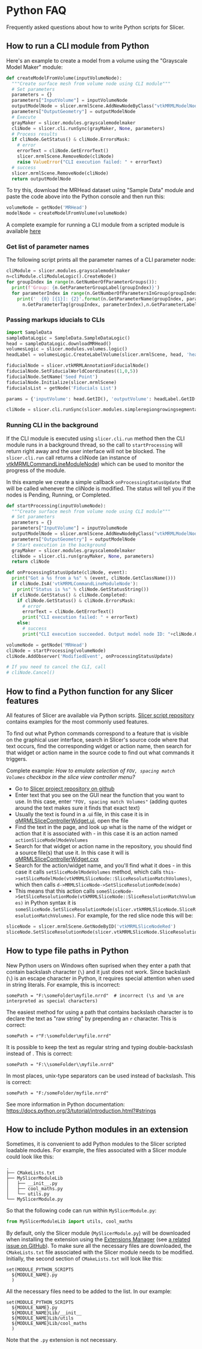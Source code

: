 # Python FAQ

Frequently asked questions about how to write Python scripts for Slicer.

## How to run a CLI module from Python

Here's an example to create a model from a volume using the "Grayscale Model Maker" module:

```python
def createModelFromVolume(inputVolumeNode):
  """Create surface mesh from volume node using CLI module"""
  # Set parameters
  parameters = {}
  parameters["InputVolume"] = inputVolumeNode
  outputModelNode = slicer.mrmlScene.AddNewNodeByClass("vtkMRMLModelNode")
  parameters["OutputGeometry"] = outputModelNode
  # Execute
  grayMaker = slicer.modules.grayscalemodelmaker
  cliNode = slicer.cli.runSync(grayMaker, None, parameters)
  # Process results
  if cliNode.GetStatus() & cliNode.ErrorsMask:
    # error
    errorText = cliNode.GetErrorText()
    slicer.mrmlScene.RemoveNode(cliNode)
    raise ValueError("CLI execution failed: " + errorText)
  # success
  slicer.mrmlScene.RemoveNode(cliNode)
  return outputModelNode
```

To try this, download the MRHead dataset using "Sample Data" module and paste the code above into the Python console and then run this:

```python
volumeNode = getNode('MRHead')
modelNode = createModelFromVolume(volumeNode)
```

A complete example for running a CLI module from a scripted module is available [here](https://github.com/fedorov/ChangeTrackerPy/blob/master/ChangeTracker/ChangeTrackerWizard/ChangeTrackerRegistrationStep.py#L56-L67)

### Get list of parameter names

The following script prints all the parameter names of a CLI parameter node:

```python
cliModule = slicer.modules.grayscalemodelmaker
n=cliModule.cliModuleLogic().CreateNode()
for groupIndex in range(n.GetNumberOfParameterGroups()):
  print(f'Group: {n.GetParameterGroupLabel(groupIndex)}')
  for parameterIndex in range(n.GetNumberOfParametersInGroup(groupIndex)):
    print('  {0} [{1}]: {2}'.format(n.GetParameterName(groupIndex, parameterIndex),
      n.GetParameterTag(groupIndex, parameterIndex),n.GetParameterLabel(groupIndex, parameterIndex)))
```

### Passing markups iducials to CLIs

```python
import SampleData
sampleDataLogic = SampleData.SampleDataLogic()
head = sampleDataLogic.downloadMRHead()
volumesLogic = slicer.modules.volumes.logic()
headLabel = volumesLogic.CreateLabelVolume(slicer.mrmlScene, head, 'head-label')

fiducialNode = slicer.vtkMRMLAnnotationFiducialNode()
fiducialNode.SetFiducialWorldCoordinates((1,0,5))
fiducialNode.SetName('Seed Point')
fiducialNode.Initialize(slicer.mrmlScene)
fiducialsList = getNode('Fiducials List')

params = {'inputVolume': head.GetID(), 'outputVolume': headLabel.GetID(), 'seed' : fiducialsList.GetID(), 'iterations' : 2}

cliNode = slicer.cli.runSync(slicer.modules.simpleregiongrowingsegmentation, None, params)
```

### Running CLI in the background

If the CLI module is executed using `slicer.cli.run` method then the CLI module runs in a background thread, so the call to `startProcessing` will return right away and the user interface will not be blocked. The `slicer.cli.run` call returns a cliNode (an instance of [vtkMRMLCommandLineModuleNode](http://slicer.org/doc/html/classvtkMRMLCommandLineModuleNode.html)) which can be used to monitor the progress of the module.

In this example we create a simple callback `onProcessingStatusUpdate` that will be called whenever the cliNode is modified.  The status will tell you if the nodes is Pending, Running, or Completed.

```python
def startProcessing(inputVolumeNode):
  """Create surface mesh from volume node using CLI module"""
  # Set parameters
  parameters = {}
  parameters["InputVolume"] = inputVolumeNode
  outputModelNode = slicer.mrmlScene.AddNewNodeByClass("vtkMRMLModelNode")
  parameters["OutputGeometry"] = outputModelNode
  # Start execution in the background
  grayMaker = slicer.modules.grayscalemodelmaker
  cliNode = slicer.cli.run(grayMaker, None, parameters)
  return cliNode

def onProcessingStatusUpdate(cliNode, event):
  print("Got a %s from a %s" % (event, cliNode.GetClassName()))
  if cliNode.IsA('vtkMRMLCommandLineModuleNode'):
    print("Status is %s" % cliNode.GetStatusString())
  if cliNode.GetStatus() & cliNode.Completed:
    if cliNode.GetStatus() & cliNode.ErrorsMask:
      # error
      errorText = cliNode.GetErrorText()
      print("CLI execution failed: " + errorText)
    else:
      # success
      print("CLI execution succeeded. Output model node ID: "+cliNode.GetParameterAsString("OutputGeometry"))

volumeNode = getNode('MRHead')
cliNode = startProcessing(volumeNode)
cliNode.AddObserver('ModifiedEvent', onProcessingStatusUpdate)

# If you need to cancel the CLI, call
# cliNode.Cancel()
```

## How to find a Python function for any Slicer features

All features of Slicer are available via Python scripts. [Slicer script repository](https://www.slicer.org/wiki/Documentation/Nightly/ScriptRepository) contains examples for the most commonly used features.

To find out what Python commands correspond to a feature that is visible on the graphical user interface, search in Slicer's source code where that text occurs, find the corresponding widget or action name, then search for that widget or action name in the source code to find out what commands it triggers.

Complete example: *How to emulate selection of `FOV, spacing match Volumes` checkbox in the slice view controller menu?*

- Go to [Slicer project repository on github](https://github.com/Slicer/Slicer/)
- Enter text that you see on the GUI near the function that you want to use. In this case, enter `"FOV, spacing match Volumes"` (adding quotes around the text makes sure it finds that exact text)
- Usually the text is found in a .ui file, in this case it is in [qMRMLSliceControllerWidget.ui](https://github.com/Slicer/Slicer/blob/dfef9574096a10c4f02337b59c5edfd6810b55db/Libs/MRML/Widgets/Resources/UI/qMRMLSliceControllerWidget.ui), open the file
- Find the text in the page, and look up what is the name of the widget or action that it is associated with - in this case it is an action named `actionSliceModelModeVolumes`
- Search for that widget or action name in the repository, you should find a source file(s) that use it. In this case it will is [qMRMLSliceControllerWidget.cxx](https://github.com/Slicer/Slicer/blob/46345e8a3dba3d591a7f06767aff83a2beefad6a/Libs/MRML/Widgets/qMRMLSliceControllerWidget.cxx)
- Search for the action/widget name, and you'll find what it does - in this case it calls `setSliceModelModeVolumes` method, which calls `this->setSliceModelMode(vtkMRMLSliceNode::SliceResolutionMatchVolumes)`, which then calls `d->MRMLSliceNode->SetSliceResolutionMode(mode)`
- This means that this action calls `someSliceNode->SetSliceResolutionMode(vtkMRMLSliceNode::SliceResolutionMatchVolumes)` in Python syntax it is `someSliceNode.SetSliceResolutionMode(slicer.vtkMRMLSliceNode.SliceResolutionMatchVolumes)`. For example, for the red slice node this will be:

```python
sliceNode = slicer.mrmlScene.GetNodeByID('vtkMRMLSliceNodeRed')
sliceNode.SetSliceResolutionMode(slicer.vtkMRMLSliceNode.SliceResolutionMatchVolumes)
```

## How to type file paths in Python

New Python users on Windows often suprised when they enter a path that contain backslash character (`\`) and it just does not work. Since backslash (`\`) is an escape character in Python, it requires special attention when used in string literals. For example, this is incorrect:

    somePath = "F:\someFolder\myfile.nrrd"  # incorrect (\s and \m are interpreted as special characters)

The easiest method for using a path that contains backslash character is to declare the text as "raw string" by prepending an `r` character. This is correct:

    somePath = r"F:\someFolder\myfile.nrrd"

It is possible to keep the text as regular string and typing double-backslash instead of . This is correct:

    somePath = "F:\\someFolder\\myfile.nrrd"

In most places, unix-type separators can be used instead of backslash. This is correct:

    somePath = "F:/someFolder/myfile.nrrd"

See more information in Python documentation: https://docs.python.org/3/tutorial/introduction.html?#strings

## How to include Python modules in an extension

Sometimes, it is convenient to add Python modules to the Slicer scripted loadable modules.
For example, the files associated with a Slicer module could look like this:

    .
    ├── CMakeLists.txt
    ├── MySlicerModuleLib
    │   ├── __init__.py
    │   ├── cool_maths.py
    │   └── utils.py
    └── MySlicerModule.py

So that the following code can run within `MySlicerModule.py`:

```python
from MySlicerModuleLib import utils, cool_maths
```

By default, only the Slicer module (`MySlicerModule.py`) will be downloaded when installing the extension using the [Extensions Manager](https://www.slicer.org/wiki/Documentation/4.10/SlicerApplication/ExtensionsManager) (see [a related issue on GitHub](https://github.com/Slicer/ExtensionsIndex/issues/1749)).
To make sure all the necessary files are downloaded, the `CMakeLists.txt` file associated with the Slicer module needs to be modified.
Initially, the second section of `CMakeLists.txt` will look like this:

    set(MODULE_PYTHON_SCRIPTS
      ${MODULE_NAME}.py
      )

All the necessary files need to be added to the list.
In our example:

    set(MODULE_PYTHON_SCRIPTS
      ${MODULE_NAME}.py
      ${MODULE_NAME}Lib/__init__
      ${MODULE_NAME}Lib/utils
      ${MODULE_NAME}Lib/cool_maths
      )

Note that the `.py` extension is not necessary.
